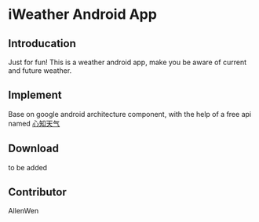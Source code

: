 # iWeather Android App
## Introducation 
Just for fun! This is a weather android app, make you be aware of current and future weather.
## Implement
Base on google android architecture component, with the help of a free api named [心知天气](https://www.seniverse.com/)
## Download
to be added 
## Contributor
AllenWen

